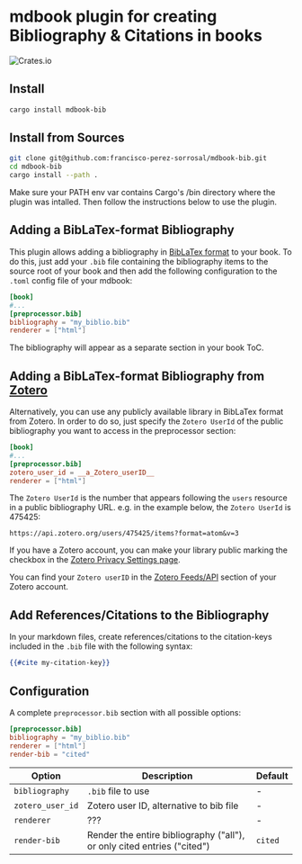 # mdbook plugin for creating Bibliography & Citations in books

![Crates.io](https://img.shields.io/crates/d/mdbook-bib?style=social&link=https://crates.io/crates/mdbook-bib)

## Install

```sh
cargo install mdbook-bib
```

## Install from Sources

```sh
git clone git@github.com:francisco-perez-sorrosal/mdbook-bib.git
cd mdbook-bib
cargo install --path .
```

Make sure your PATH env var contains Cargo's /bin directory where the plugin was intalled. Then follow the instructions
below to use the plugin.

## Adding a BibLaTex-format Bibliography

This plugin allows adding a bibliography in [BibLaTex format](https://www.ctan.org/pkg/biblatex) to your book. To do this,
just add your `.bib` file containing the bibliography items to the source root of your book and then add the following
configuration to the `.toml` config file of your mdbook:

```toml
[book]
#...
[preprocessor.bib]
bibliography = "my_biblio.bib"
renderer = ["html"]
```

The bibliography will appear as a separate section in your book ToC. 

## Adding a BibLaTex-format Bibliography from [Zotero](https://www.zotero.org/)

Alternatively, you can use any publicly available library in BibLaTex format from Zotero.
In order to do so, just specify the `Zotero UserId` of the public bibliography you want to access in the preprocessor section:

```toml
[book]
#...
[preprocessor.bib]
zotero_user_id = __a_Zotero_userID__
renderer = ["html"]
```

The `Zotero UserId` is the number that appears following the `users` resource in a public bibliography URL. e.g. in the 
example below, the `Zotero UserId` is 475425:
```shell
https://api.zotero.org/users/475425/items?format=atom&v=3
```

If you have a Zotero account, you can make your library public marking the checkbox in the [Zotero Privacy Settings page](https://www.zotero.org/settings/privacy).

You can find your `Zotero userID` in the [Zotero Feeds/API](https://www.zotero.org/settings/keys) section of your 
Zotero account.

## Add References/Citations to the Bibliography

In your markdown files, create references/citations to the citation-keys included in the `.bib` file with the 
following syntax:

```handlebars
{{#cite my-citation-key}}
``````

## Configuration

A complete `preprocessor.bib` section with all possible options:

```toml
[preprocessor.bib]
bibliography = "my_biblio.bib"
renderer = ["html"]
render-bib = "cited"
```

| Option           | Description                                                             | Default |
|------------------|-------------------------------------------------------------------------|---------|
| `bibliography`   | `.bib` file to use                                                      | -       |
| `zotero_user_id` | Zotero user ID, alternative to bib file                                 | -       |
| `renderer`       | ???                                                                     | -       |
| `render-bib`     | Render the entire bibliography ("all"), or only cited entries ("cited") | `cited` |
